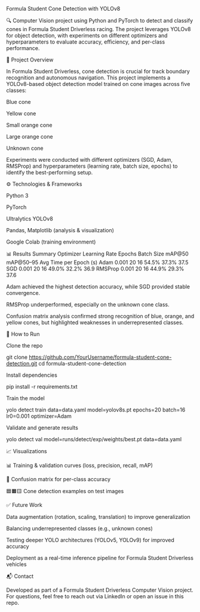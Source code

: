 Formula Student Cone Detection with YOLOv8

🔍 Computer Vision project using Python and PyTorch to detect and classify cones in Formula Student Driverless racing. The project leverages YOLOv8 for object detection, with experiments on different optimizers and hyperparameters to evaluate accuracy, efficiency, and per-class performance.

📌 Project Overview

In Formula Student Driverless, cone detection is crucial for track boundary recognition and autonomous navigation. This project implements a YOLOv8-based object detection model trained on cone images across five classes:

Blue cone

Yellow cone

Small orange cone

Large orange cone

Unknown cone

Experiments were conducted with different optimizers (SGD, Adam, RMSProp) and hyperparameters (learning rate, batch size, epochs) to identify the best-performing setup.

⚙️ Technologies & Frameworks

Python 3

PyTorch

Ultralytics YOLOv8

Pandas, Matplotlib (analysis & visualization)

Google Colab (training environment)

📊 Results Summary
Optimizer	Learning Rate	Epochs	Batch Size	mAP@50	mAP@50–95	Avg Time per Epoch (s)
Adam	0.001	20	16	54.5%	37.3%	37.5
SGD	0.001	20	16	49.0%	32.2%	36.9
RMSProp	0.001	20	16	44.9%	29.3%	37.6

Adam achieved the highest detection accuracy, while SGD provided stable convergence.

RMSProp underperformed, especially on the unknown cone class.

Confusion matrix analysis confirmed strong recognition of blue, orange, and yellow cones, but highlighted weaknesses in underrepresented classes.

🚀 How to Run

Clone the repo

git clone https://github.com/YourUsername/formula-student-cone-detection.git
cd formula-student-cone-detection


Install dependencies

pip install -r requirements.txt


Train the model

yolo detect train data=data.yaml model=yolov8s.pt epochs=20 batch=16 lr0=0.001 optimizer=Adam


Validate and generate results

yolo detect val model=runs/detect/exp/weights/best.pt data=data.yaml

📈 Visualizations

📊 Training & validation curves (loss, precision, recall, mAP)

🔎 Confusion matrix for per-class accuracy

🟦🟧🟨 Cone detection examples on test images

✅ Future Work

Data augmentation (rotation, scaling, translation) to improve generalization

Balancing underrepresented classes (e.g., unknown cones)

Testing deeper YOLO architectures (YOLOv5, YOLOv9) for improved accuracy

Deployment as a real-time inference pipeline for Formula Student Driverless vehicles

📬 Contact

Developed as part of a Formula Student Driverless Computer Vision project.
For questions, feel free to reach out via LinkedIn
 or open an issue in this repo.
